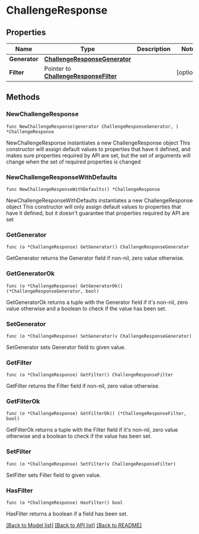 # ChallengeResponse

## Properties

Name | Type | Description | Notes
------------ | ------------- | ------------- | -------------
**Generator** | [**ChallengeResponseGenerator**](ChallengeResponseGenerator.md) |  | 
**Filter** | Pointer to [**ChallengeResponseFilter**](ChallengeResponseFilter.md) |  | [optional] 

## Methods

### NewChallengeResponse

`func NewChallengeResponse(generator ChallengeResponseGenerator, ) *ChallengeResponse`

NewChallengeResponse instantiates a new ChallengeResponse object
This constructor will assign default values to properties that have it defined,
and makes sure properties required by API are set, but the set of arguments
will change when the set of required properties is changed

### NewChallengeResponseWithDefaults

`func NewChallengeResponseWithDefaults() *ChallengeResponse`

NewChallengeResponseWithDefaults instantiates a new ChallengeResponse object
This constructor will only assign default values to properties that have it defined,
but it doesn't guarantee that properties required by API are set

### GetGenerator

`func (o *ChallengeResponse) GetGenerator() ChallengeResponseGenerator`

GetGenerator returns the Generator field if non-nil, zero value otherwise.

### GetGeneratorOk

`func (o *ChallengeResponse) GetGeneratorOk() (*ChallengeResponseGenerator, bool)`

GetGeneratorOk returns a tuple with the Generator field if it's non-nil, zero value otherwise
and a boolean to check if the value has been set.

### SetGenerator

`func (o *ChallengeResponse) SetGenerator(v ChallengeResponseGenerator)`

SetGenerator sets Generator field to given value.


### GetFilter

`func (o *ChallengeResponse) GetFilter() ChallengeResponseFilter`

GetFilter returns the Filter field if non-nil, zero value otherwise.

### GetFilterOk

`func (o *ChallengeResponse) GetFilterOk() (*ChallengeResponseFilter, bool)`

GetFilterOk returns a tuple with the Filter field if it's non-nil, zero value otherwise
and a boolean to check if the value has been set.

### SetFilter

`func (o *ChallengeResponse) SetFilter(v ChallengeResponseFilter)`

SetFilter sets Filter field to given value.

### HasFilter

`func (o *ChallengeResponse) HasFilter() bool`

HasFilter returns a boolean if a field has been set.


[[Back to Model list]](../README.md#documentation-for-models) [[Back to API list]](../README.md#documentation-for-api-endpoints) [[Back to README]](../README.md)



